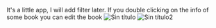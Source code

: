 It's a little app, I will add filter later. If you double clicking on the info of some book you can edit the book
![Sin título](https://github.com/user-attachments/assets/5597bd10-2a94-4a7e-b381-5869687baa40)
![Sin título2](https://github.com/user-attachments/assets/fbc217b5-dc1f-4b48-96a6-bfed4f7af03b)
